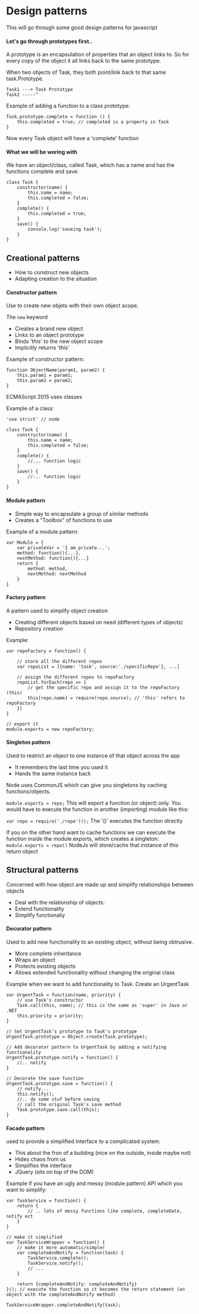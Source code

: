 # Design patterns
This will go through some good design patterns for javascript

#### Let's go through prototypes first..

A prototype is an encapsulation of properties that an object links to.
So for every copy of the object it all links back to the same prototype. 

When two objects of Task, they both point/link back to that same task.Prototype. 
```
Task1 ---> Task Prototype
Task2 -----^
```

Example of adding a function to a class prototype:
```
Task.prototype.complete = function () {
    this.completed = true; // completed is a property in Task
}
```
Now every Task object will have a 'complete' function

#### What we will be woring with
We have an object/class, called Task, which has a name and has the functions complete and save:

```
class Task {
    constructor(name) {
        this.name = name;
        this.completed = false;
    }
    complete() {
        this.completed = true;
    }
    save() {
        console.log('saveing task');
    }
}
```

## Creational patterns
- How to construct new objects
- Adapting creation to the situation

#### Constructor pattern
Use to create new objets with their own object scope. 

The `new` keyword 
- Creates a brand new object
- Links to an object prototype 
- Binds 'this' to the new object scope
- Implicitly returns 'this'

Example of constructor pattern:

```
function ObjectName(param1, param2) {
    this.param1 = param1;
    this.param2 = param2;
}
```

ECMAScript 2015 uses classes

Example of a class:
```
'use strict' // node

class Task {
    constructor(name) {
        this.name = name;
        this.completed = false;
    }
    complete() {
        //... function logic
    }
    save() {
        //... function logic
    }
}
```

#### Module pattern
- Simple way to encapsulate a group of similar methods
- Creates a "Toolbox" of functions to use

Example of a module pattern:
```
var Module = {
    var privateVar = 'I am private...';
    method: function(){...},
    nextMethod: function(){...}
    return {
        method: method,
        nextMethod: nextMethod
    }
}
```

#### Factory pattern
A pattern used to simplify object creation
- Creating different objects based on need (different types of objects)
- Repository creation

Example:

```
var repoFactory = function() {

    // store all the different repos
    var repoList = [{name: 'task', source:'./specificRepo'}, ...]

    // assign the different repos to repoFactory
    repoList.forEach(repo => {
        // get the specific repo and assign it to the repoFactory (this)
        this[repo.name] = require(repo.source); // 'this' refers to repoFactory 
    })
}

// export it
module.exports = new repoFactory;
```

#### Singleton pattern
Used to restrict an object to one instance of that object across the app
- It remembers the last time you used it
- Hands the same instance back

Node uses CommonJS which can give you singletons by caching functions/objects. 

`module.exports = repo;` 
This will export a function (or object) only. You would have to execute the function in another (importing) module like this:

`var repo = require('./repo')();`
The '()' executes the function directly

If you on the other hand want to cache functions we can execute the function
inside the module.exports, which creates a singleton:
`module.exports = repo()` 
NodeJs will store/cache that instance of this return object


## Structural patterns
Concerned with how object are made up and simplify relationships between objects
- Deal with the relationship of objects:
- Extend functionality
- Simplify functionaliy

#### Decorator pattern
Used to add new functionality to an existing object, without being obtrusive. 
- More complete inheritance
- Wraps an object 
- Protects existing objects
- Allows extended functionality without changing the original class

Example when we want to add functionality to Task. Create an UrgentTask
```
var UrgentTask = function(name, priority) {
    // use Task's constructor
    Task.call(this, name); // this is the same as 'super' in Java or .NET
    this.priority = priority;
}

// Set UrgentTask's prototype to Task's prototype
UrgentTask.prototype = Object.create(Task.prototype);

// Add decorator pattern to UrgentTask by adding a notifying functionality
UrgentTask.prototype.notify = function() {
    //.. notify
}

// Decorate the save function
UrgentTask.prototype.save = function() {
    // notify...
    this.notify();
    //.. do some stuf before saving
    // call the original Task's save method
    Task.prototype.save.call(this);
}

```

#### Facade pattern
used to provide a simplified interface to a complicated system. 
- This about the fron of a building (nice on the outside, inside maybe not)
- Hides chaos from us
- Simplifies the interface
- JQuery (sits on top of the DOM)

Example if you have an ugly and messy (module pattern) API which you want to simplify:
```
var TaskService = function() {
    return {
        // .. lots of messy functions like complete, completeDate, notify ect
    }
}

// make it simplified
var TaskServiceWrapper = function() {
    // make it more automatic/simpler
    var completeAndNotify = function(task) {
        TaskService.complete();
        TaskService.notify();
        // ...
    }

    return {completeAndNotify: completeAndNotify}
}(); // execute the function so it becomes the return statement (an object with the completeAndNotify method)

TaskServiceWrapper.completeAndNotify(task);

```

